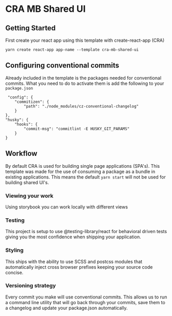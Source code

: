 # CRA MB Shared UI

## Getting Started

First create your react app using this template with create-react-app (CRA)

```
yarn create react-app app-name --template cra-mb-shared-ui
```

## Configuring conventional commits

Already included in the template is the packages needed for conventional commits. What you need to do to activate them is add the following to your `package.json`

```
 "config": {
    "commitizen": {
        "path": "./node_modules/cz-conventional-changelog"
    }
},
"husky": {
    "hooks": {
        "commit-msg": "commitlint -E HUSKY_GIT_PARAMS"
    }
}
```

## Workflow

By default CRA is used for building single page applications (SPA's). This template was made for the use of consuming a package as a bundle in existing applications. This means the default `yarn start` will not be used for building shared UI's. 

### Viewing your work

Using storybook you can work locally with different views

### Testing

This project is setup to use @testing-library/react for behavioral driven tests giving you the most confidence when shipping your application. 

### Styling

This ships with the ability to use SCSS and postcss modules that automatically inject cross browser prefixes keeping your source code concise. 

### Versioning strategy

Every commit you make will use conventional commits. This allows us to run a command line utility that will go back through your commits, save them to a changelog and update your package.json automatically. 
